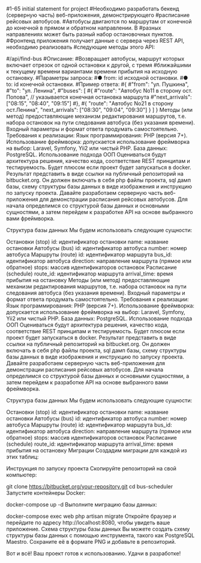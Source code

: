 #1-65 initial statement for project
#Необходимо разработать бекенд (серверную часть) веб-приложения, демонстрирующего
#расписание рейсовых автобусов.
#Автобусы двигаются по маршрутам от конечной до конечной в прямом и обратном направлении. В
#разных направлениях может быть разный набор остановочных пунктов.
#Фронтенд приложения получает данные с сервера через REST API, необходимо реализовать
#следующие методы этого API:

#/api/find-bus
#Описание:
#Возвращает автобусы, маршрут которых включает отрезок от одной остановки к другой, с тремя
#ближайшими к текущему времени вариантами времени прибытия на исходную остановку.
#Параметры запроса:
#● from: id исходной остановки.
#● to: id конечной остановки.
#Пример ответа:
#{
#"from": "ул. Пушкина",
#"to": "ул. Ленина",
#"buses": [
#{
#"route": "Автобус No11 в сторону ост. Попова", // указывается конечная остановка маршрута
#"next_arrivals": ["08:15", "08:40", "09:15"]
#},
#{
"route": "Автобус No21 в сторону ост.Ленина",
"next_arrivals": ["08:30", "09:04", "09:30"]
}
]
}
Методы (или метод) предоставляющие механизм редактирования маршрутов, т.е. набора
остановок на пути следования автобуса (без указания времени). Входный параметры и
формат ответа продумать самостоятельно.
Требования к реализации:
Язык программирования: PHP (версия 7+).
Использование фреймворка: допускается использование фреймворка на выбор: Laravel,
Symfony, Yii2 или чистый PHP.
База данных: PostgreSQL.
Использование подхода ООП
Оцениваться будут архитектура решения, качество кода, соответствие REST принципам и
тестируемость. Будет плюсом если проект будет запускаться в docker.
Результат представить в виде ссылки на публичный репозиторий на bitbucket.org. Он должен
включать в себя php файлы проекта, sql дамп базы, схему структуры базы данных в виде
изображения и инструкцию по запуску проекта.
Давайте разработаем серверную часть веб-приложения для демонстрации расписания рейсовых автобусов. Для начала определимся со структурой базы данных и основными сущностями, а затем перейдем к разработке API на основе выбранного вами фреймворка.

Структура базы данных
Мы будем использовать следующие сущности:

Остановки (stop)
id: идентификатор остановки
name: название остановки
Автобусы (bus)
id: идентификатор автобуса
number: номер автобуса
Маршруты (route)
id: идентификатор маршрута
bus_id: идентификатор автобуса
direction: направление маршрута (прямое или обратное)
stops: массив идентификаторов остановок
Расписание (schedule)
route_id: идентификатор маршрута
arrival_time: время прибытия на остановку
Методы (или метод) предоставляющие механизм редактирования маршрутов, т.е. набора
остановок на пути следования автобуса (без указания времени). Входный параметры и
формат ответа продумать самостоятельно.
Требования к реализации:
Язык программирования: PHP (версия 7+).
Использование фреймворка: допускается использование фреймворка на выбор: Laravel,
Symfony, Yii2 или чистый PHP.
База данных: PostgreSQL.
Использование подхода ООП
Оцениваться будут архитектура решения, качество кода, соответствие REST принципам и
тестируемость. Будет плюсом если проект будет запускаться в docker.
Результат представить в виде ссылки на публичный репозиторий на bitbucket.org. Он должен
включать в себя php файлы проекта, sql дамп базы, схему структуры базы данных в виде
изображения и инструкцию по запуску проекта.
Давайте разработаем серверную часть веб-приложения для демонстрации расписания рейсовых автобусов. Для начала определимся со структурой базы данных и основными сущностями, а затем перейдем к разработке API на основе выбранного вами фреймворка.

Структура базы данных
Мы будем использовать следующие сущности:

Остановки (stop)
id: идентификатор остановки
name: название остановки
Автобусы (bus)
id: идентификатор автобуса
number: номер автобуса
Маршруты (route)
id: идентификатор маршрута
bus_id: идентификатор автобуса
direction: направление маршрута (прямое или обратное)
stops: массив идентификаторов остановок
Расписание (schedule)
route_id: идентификатор маршрута
arrival_time: время прибытия на остановку
Миграции
Создадим миграции для каждой из этих таблиц:



Инструкция по запуску проекта
Скопируйте репозиторий на свой компьютер:

git clone https://bitbucket.org/your-repository.git
cd bus-scheduler
Запустите контейнеры Docker:

docker-compose up -d
Выполните миграцию базы данных:

docker-compose exec web php artisan migrate
Откройте браузер и перейдите по адресу http://localhost:8080, чтобы увидеть ваше приложение.
Схема структуры базы данных
Вы можете создать схему структуры базы данных с помощью инструмента, такого как PostgreSQL Maestro. Сохраните её в формате PNG и добавьте в репозиторий.

Вот и всё! Ваш проект готов к использованию. Удачи в разработке!
